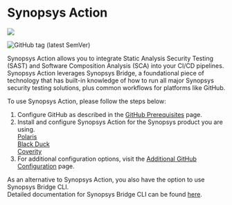 # Synopsys Action
<!-- BADGES START -->
 <img src="https://img.shields.io/badge/Black Duck-Monitored-237B46?labelColor=000"><!-- BADGES END -->


![GitHub tag (latest SemVer)](https://img.shields.io/github/v/tag/synopsys-sig/synopsys-action?color=blue&label=Latest%20Version&sort=semver)

Synopsys Action allows you to integrate Static Analysis Security Testing (SAST) and Software Composition Analysis (SCA) into your CI/CD pipelines. 
Synopsys Action leverages Synopsys Bridge, a foundational piece of technology that has built-in knowledge of how to run all major Synopsys security testing solutions, plus common workflows for platforms like GitHub.

To use Synopsys Action, please follow the steps below:

1. Configure GitHub as described in the [GitHub Prerequisites](https://sig-product-docs.synopsys.com/bundle/bridge/page/documentation/c_github-prerequisites.html) page.
2. Install and configure Synopsys Action for the Synopsys product you are using. <br/>
[Polaris](https://sig-product-docs.synopsys.com/bundle/bridge/page/documentation/c_github-polaris.html) <br/>
[Black Duck](https://sig-product-docs.synopsys.com/bundle/bridge/page/documentation/c_github-blackduck.html)  <br/>
[Coverity](https://sig-product-docs.synopsys.com/bundle/bridge/page/documentation/c_github-coverity.html) <br/>
3. For additional configuration options, visit the [Additional GitHub Configuration](https://sig-product-docs.synopsys.com/bundle/bridge/page/documentation/c_additional-github-parameters.html) page.

As an alternative to Synopsys Action, you also have the option to use Synopsys Bridge CLI. <br/>
Detailed documentation for Synopsys Bridge CLI can be found [here](https://sig-product-docs.synopsys.com/bundle/bridge/page/documentation/c_overview.html).
